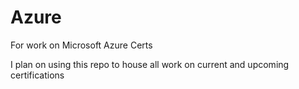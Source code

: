 # Azure
For work on Microsoft Azure Certs

I plan on using this repo to house all work on current and upcoming certifications
